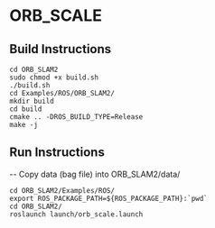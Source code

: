 # ORB_SCALE


## Build Instructions
```
cd ORB_SLAM2
sudo chmod +x build.sh
./build.sh
cd Examples/ROS/ORB_SLAM2/
mkdir build
cd build
cmake .. -DROS_BUILD_TYPE=Release
make -j
```


## Run Instructions
-- Copy data (bag file) into ORB_SLAM2/data/
```
cd ORB_SLAM2/Examples/ROS/
export ROS_PACKAGE_PATH=${ROS_PACKAGE_PATH}:`pwd`
cd ORB_SLAM2/
roslaunch launch/orb_scale.launch
```